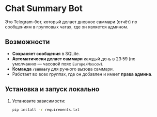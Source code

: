 # Chat Summary Bot

Это Telegram-бот, который делает дневное саммари (отчёт) по сообщениям в групповых чатах, где он является админом.

## Возможности
- **Сохраняет сообщения** в SQLite.
- **Автоматически делает саммари** каждый день в 23:59 (по умолчанию — часовой пояс `Europe/Moscow`).
- **Команда `/summary`** для ручного вызова саммари.
- Работает во всех группах, где он добавлен и имеет **права админа**.

## Установка и запуск локально

1. Установите зависимости:
   ```bash
   pip install -r requirements.txt
